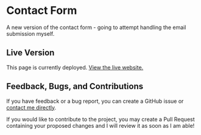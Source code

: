 # Contact Form

A new version of the contact form - going to attempt handling the email submission myself.

## Live Version

This page is currently deployed. [View the live website.](https://contact.nhcarrigan.com)

## Feedback, Bugs, and Contributions

If you have feedback or a bug report, you can create a GitHub issue or [contact me directly](https://contact.nhcarrigan.com).

If you would like to contribute to the project, you may create a Pull Request containing your proposed changes and I will review it as soon as I am able!
